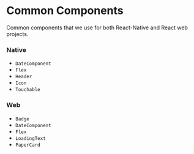 # Common Components
Common components that we use for both React-Native and React web projects.


### Native

- `DateComponent`
- `Flex`
- `Header`
- `Icon`
- `Touchable`

### Web

- `Badge`
- `DateComponent`
- `Flex`
- `LoadingText`
- `PaperCard`
